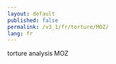 ```yaml
---
layout: default
published: false
permalink: /v3_1/fr/torture/MOZ/
lang: fr
---
```


torture analysis MOZ
